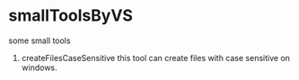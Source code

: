 # smallToolsByVS
some small tools 
1. createFilesCaseSensitive
   this tool can create files with case sensitive on windows.
